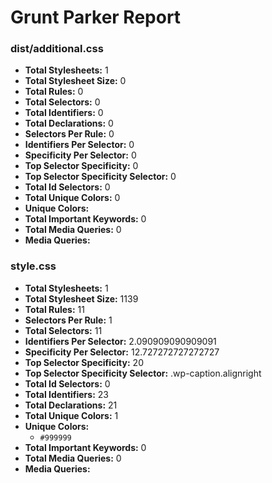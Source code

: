 # Grunt Parker Report


### dist/additional.css

- **Total Stylesheets:** 1
- **Total Stylesheet Size:** 0
- **Total Rules:** 0
- **Total Selectors:** 0
- **Total Identifiers:** 0
- **Total Declarations:** 0
- **Selectors Per Rule:** 0
- **Identifiers Per Selector:** 0
- **Specificity Per Selector:** 0
- **Top Selector Specificity:** 0
- **Top Selector Specificity Selector:** 0
- **Total Id Selectors:** 0
- **Total Unique Colors:** 0
- **Unique Colors:**
- **Total Important Keywords:** 0
- **Total Media Queries:** 0
- **Media Queries:**

### style.css

- **Total Stylesheets:** 1
- **Total Stylesheet Size:** 1139
- **Total Rules:** 11
- **Selectors Per Rule:** 1
- **Total Selectors:** 11
- **Identifiers Per Selector:** 2.090909090909091
- **Specificity Per Selector:** 12.727272727272727
- **Top Selector Specificity:** 20
- **Top Selector Specificity Selector:** .wp-caption.alignright
- **Total Id Selectors:** 0
- **Total Identifiers:** 23
- **Total Declarations:** 21
- **Total Unique Colors:** 1
- **Unique Colors:**
	- `#999999`
- **Total Important Keywords:** 0
- **Total Media Queries:** 0
- **Media Queries:**
